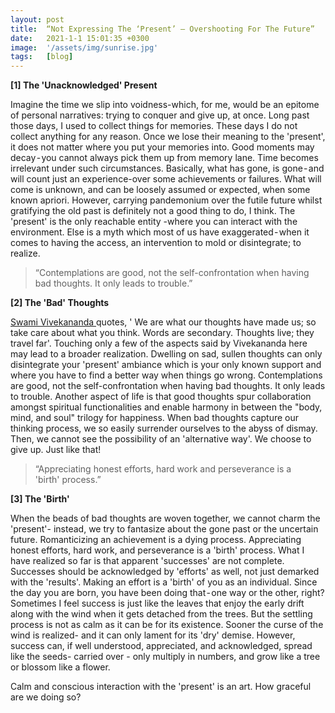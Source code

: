 ```yaml
---
layout: post
title:  “Not Expressing The ‘Present’ — Overshooting For The Future”
date:   2021-1-1 15:01:35 +0300
image:  '/assets/img/sunrise.jpg'
tags:   [blog]
---
```

**[1] The 'Unacknowledged' Present**
<p>Imagine the time we slip into voidness-which, for me, would be an epitome of personal narratives: trying to conquer and give up, at once. Long past those days, I used to collect things for memories. These days I do not collect anything for any reason. Once we lose their meaning to the 'present', it does not matter where you put your memories into. Good moments may decay - you cannot always pick them up from memory lane. Time becomes irrelevant under such circumstances. Basically, what has gone, is gone - and will count just an experience-over some achievements or failures. What will come is unknown, and can be loosely assumed or expected, when some known apriori. However, carrying pandemonium over the futile future whilst gratifying the old past is definitely not a good thing to do, I think. The 'present' is the only reachable entity -where you can interact with the environment. Else is a myth which most of us have exaggerated - when it comes to having the access, an intervention to mold or disintegrate; to realize.</p>

<blockquote>
“Contemplations are good, not the self-confrontation when having bad thoughts. It only leads to trouble.”
</blockquote>

**[2] The 'Bad' Thoughts**
<p>
<a href="https://en.wikipedia.org/wiki/Swami_Vivekananda" target="_blank">Swami Vivekananda </a>quotes, ' We are what our thoughts have made us; so take care about what you think. Words are secondary. Thoughts live; they travel far'. Touching only a few of the aspects said by Vivekananda here may lead to a broader realization. Dwelling on sad, sullen thoughts can only disintegrate your 'present' ambiance which is your only known support and where you have to find a better way when things go wrong. Contemplations are good, not the self-confrontation when having bad thoughts. It only leads to trouble. Another aspect of life is that good thoughts spur collaboration amongst spiritual functionalities and enable harmony in between the "body, mind, and soul" trilogy for happiness. When bad thoughts capture our thinking process, we so easily surrender ourselves to the abyss of dismay. Then, we cannot see the possibility of an 'alternative way'. We choose to give up. Just like that!</p>

<blockquote>
“Appreciating honest efforts, hard work and perseverance is a 'birth' process.”
</blockquote>


**[3] The 'Birth'**
<p>When the beads of bad thoughts are woven together, we cannot charm the 'present'- instead, we try to fantasize about the gone past or the uncertain future. Romanticizing an achievement is a dying process. Appreciating honest efforts, hard work, and perseverance is a 'birth' process. What I have realized so far is that apparent 'successes' are not complete. Successes should be acknowledged by 'efforts' as well, not just demarked with the 'results'. Making an effort is a 'birth' of you as an individual. Since the day you are born, you have been doing that - one way or the other, right? Sometimes I feel success is just like the leaves that enjoy the early drift along with the wind when it gets detached from the trees. But the settling process is not as calm as it can be for its existence. Sooner the curse of the wind is realized- and it can only lament for its 'dry' demise. However, success can, if well understood, appreciated, and acknowledged, spread like the seeds- carried over - only multiply in numbers, and grow like a tree or blossom like a flower.</p>

<p>Calm and conscious interaction with the 'present' is an art. How graceful are we doing so?</p>
